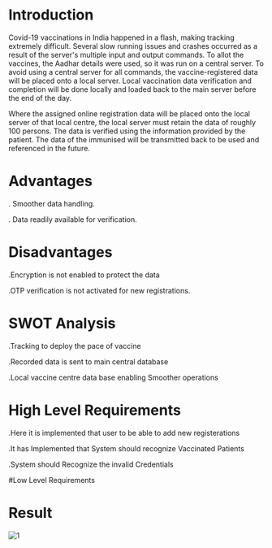 # Introduction
Covid-19 vaccinations in India happened in a flash, making tracking extremely difficult. Several slow running issues and crashes occurred as a result of the server's multiple input and output commands. To allot the vaccines, the Aadhar details were used, so it was run on a central server. To avoid using a central server for all commands, the vaccine-registered data will be placed onto a local server. Local vaccination data verification and completion will be done locally and loaded back to the main server before the end of the day.

Where the assigned online registration data will be placed onto the local server of that local centre, the local server must retain the data of roughly 100 persons. The data is verified using the information provided by the patient. The data of the immunised will be transmitted back to be used and referenced in the future.

# Advantages
. Smoother data handling.

. Data readily available for verification.

# Disadvantages

.Encryption is not enabled to protect the data

.OTP verification is not activated for new registrations.

# SWOT Analysis

.Tracking to deploy the pace of vaccine

.Recorded data is sent to main central database

.Local vaccine centre data base enabling Smoother operations

# High Level Requirements
.Here it is implemented that user to be able to add new registerations

.It has Implemented that System should recognize Vaccinated Patients

.System should Recognize the invalid Credentials

#Low Level Requirements

# Result

![1](https://user-images.githubusercontent.com/85923077/154794176-b5259c8f-f3ab-458c-b383-05f7ef00e4a0.jpg)

